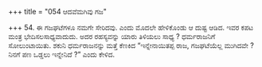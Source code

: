 +++
title = "054 ಆದವೆಮಗಿವು ಗಜ"

+++
54. ಈ ಗಜಘಟೆಗಳೂ ನಮಗೇ ಸೇರಿದವು. ಎಂದು ಮೊದಲೇ ಹೇಳಿಕೊಂಡು ಆ ದುಷ್ಟ ಆಡಿದ. ಇವರ ಕಪಟ ಮಂತ್ರ ಭೇದಿಸಲಸಾಧ್ಯವಾದುದು. ಅದರ ರಹಸ್ಯವನ್ನು ಯಾರು ತಿಳಿಯಲು ಸಾಧ್ಯ ? ಧರ್ಮರಾಜನಿಗೆ ಸೋಲುಂಟಾಯಿತು. ಶಕುನಿ ಧರ್ಮರಾಜನನ್ನು ಮತ್ತೆ ಕೆಣಕಿದ “ಇನ್ನೇನಾಯಿತಪ್ಪ ರಾಜ, ಗಜಘಟೆಯೆಲ್ಲ ಮುಗಿದವೇ ? ನಿನಗೆ ಪಣ ಒಡ್ಡಲು ಇನ್ನೇನಿದೆ ?” ಎಂದು ಕೇಳಿದ.